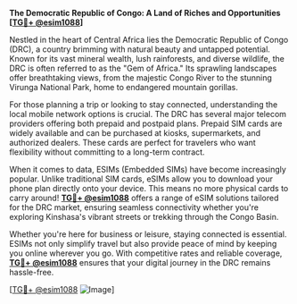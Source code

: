 **The Democratic Republic of Congo: A Land of Riches and Opportunities [[TG💪+ @esim1088](https://t.me/s/esim1088)]**

Nestled in the heart of Central Africa lies the Democratic Republic of Congo (DRC), a country brimming with natural beauty and untapped potential. Known for its vast mineral wealth, lush rainforests, and diverse wildlife, the DRC is often referred to as the "Gem of Africa." Its sprawling landscapes offer breathtaking views, from the majestic Congo River to the stunning Virunga National Park, home to endangered mountain gorillas.

For those planning a trip or looking to stay connected, understanding the local mobile network options is crucial. The DRC has several major telecom providers offering both prepaid and postpaid plans. Prepaid SIM cards are widely available and can be purchased at kiosks, supermarkets, and authorized dealers. These cards are perfect for travelers who want flexibility without committing to a long-term contract.

When it comes to data, ESIMs (Embedded SIMs) have become increasingly popular. Unlike traditional SIM cards, eSIMs allow you to download your phone plan directly onto your device. This means no more physical cards to carry around! **[TG💪+ @esim1088](https://t.me/s/esim1088)** offers a range of eSIM solutions tailored for the DRC market, ensuring seamless connectivity whether you're exploring Kinshasa's vibrant streets or trekking through the Congo Basin.

Whether you're here for business or leisure, staying connected is essential. ESIMs not only simplify travel but also provide peace of mind by keeping you online wherever you go. With competitive rates and reliable coverage, **[TG💪+ @esim1088](https://t.me/s/esim1088)** ensures that your digital journey in the DRC remains hassle-free.

[[TG💪+ @esim1088](https://t.me/s/esim1088) ![Image](https://i.postimg.cc/Y0z9fWf4/image.png)]